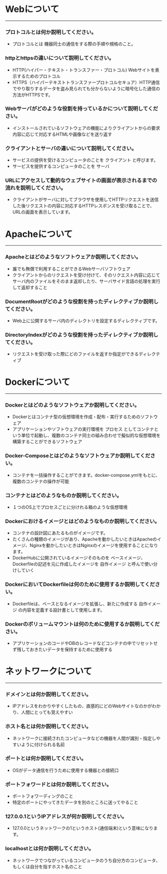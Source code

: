 # Webについて
---
### プロトコルとは何か説明してください。
- プロトコルとは 機器同士の通信をする際の手順や規格のこと。


### httpとhttpsの違いについて説明してください。
- HTTP(ハイパー・テキスト・トランスファー・プロトコル) Webサイトを表示するためのプロトコル
- HTTPS（ハイパーテキストトランスファープロトコルセキュア）HTTP通信でやり取りするデータを盗み見られても分からないように暗号化した通信の方法がHTTPSです。


### Webサーバがどのような役割を持っているかについて説明してください。
- インストールされているソフトウェアの機能によりクライアントからの要求内容に応じて対応するHTMLや画像などを送り返す


### クライアントとサーバの違いについて説明してください。
- サービスの提供を受けるコンピュータのことを クライアント と呼びます。
- サービスを提供するコンピュータのことを サーバ 


### URLにアクセスして動的なウェブサイトの画面が表示されるまでの流れを説明してください。
- クライアントがサーバに対してブラウザを使用してHTTPリクエストを送信した後リクエストの内容に対応するHTTPレスポンスを受け取ることで、URLの画面を表示しています。



# Apacheについて
---
### Apacheとはどのようなソフトウェアか説明してください。
- 誰でも無償で利用することができるWebサーバソフトウェア
- クライアントからのリクエストを受け付けて、そのリクエスト内容に応じてサーバ内のファイルをそのまま返却したり、サーバサイド言語の処理を実行して返却すること


### DocumentRootがどのような役割を持ったディレクティブか説明してください。
- Web上に公開するサーバ内のディレクトリを設定するディレクティブです。


### DirectoryIndexがどのような役割を持ったディレクティブか説明してください。
- リクエストを受け取った際にどのファイルを返すか指定ができるディレクティブ

# Dockerについて
---
### Dockerとはどのようなソフトウェアか説明してください。
- Dockerとはコンテナ型の仮想環境を作成・配布・実行するためのソフトウェア
- アプリケーションやソフトウェアの実行環境を プロセス としてコンテナという単位で起動し、複数のコンテナ同士の組み合わせで擬似的な仮想環境を構築することができるソフトウェア


### Docker-Composeとはどのようなソフトウェアか説明してください。
- コンテナを一括操作することができます。docker-compose.ymlをもとに、複数のコンテナの操作が可能


### コンテナとはどのようなものか説明してください。
- １つのOS上でプロセスごとに分けれる箱のような仮想環境


### Dockerにおけるイメージとはどのようなものか説明してください。
- コンテナの設計図にあたるものがイメージです。
- たくさんの種類のイメージがあり、Apacheを動かしたいときはApacheのイメージ、Nginxを動かしたいときはNginxのイメージを使用することになります。
- DockerHubに公開されているイメージそのものを ベースイメージ、Dockerfileの記述を元に作成したイメージを 自作イメージ と呼んで使い分けしていく

### DockerにおいてDockerfileは何のために使用するか説明してください。
- Dockerfileは、ベースとなるイメージを拡張し、新たに作成する 自作イメージ の内容を定義する設計書として使用します。


### Dockerのボリュームマウントは何のために使用するか説明してください。
- アプリケーションのコードやDBのレコードなどコンテナの中でリセットせず残しておきたいデータを保持するために使用する



# ネットワークについて
---
### ドメインとは何か説明してください。
- IPアドレスをわかりやすくしたもの、直感的にどのWebサイトなのかがわかり、人間にとっても覚えやすい


### ホスト名とは何か説明してください。
- ネットワークに接続されたコンピュータなどの機器を人間が識別・指定しやすいように付けられる名前


### ポートとは何か説明してください。
- OSがデータ通信を行うために使用する機器との接続口


### ポートフォワードとは何か説明してください。
- ポートフォワーディングのこと
- 特定のポートにやってきたデータを別のところに送ってやること

### 127.0.0.1というIPアドレスが何か説明してください。
- 127.0.0というネットワークの1というホスト(通信端末)という意味になります。


### localhostとは何か説明してください。
- ネットワークでつながっているコンピュータのうち自分方のコンピュータ、もしくは自分を指すホスト名のこと




